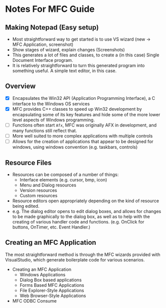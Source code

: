 # Notes For MFC Guide
## Making Notepad (Easy setup)
- Most straightforward way to get started is to use VS wizard (new -> MFC Application, screenshot)
- Show stages of wizard, explain changes (Screenshots)
- This generates a lot of files and classes, to create a (in this case) Single Document Interface program.
- It is relatively straightforward to turn this generated program into something useful. A simple text editor, in this case.

## Overview
- [X] Encapsulates the Win32 API (Application Programming Interface), a C interface to the Windows OS services
- [X] MFC provides C++ classes to speed up Win32 development by encapsulating some of its key features and hide some of the more lower level aspects of Windows programming.
- [ ] Functions often start `Afx`, MFC was originally AFX in development, and many functions still reflect that.
- [ ] More well suited to more complex applications with multiple controls
- [ ] Allows for the creation of applications that appear to be designed for windows, using windows convention (e.g. taskbars, controls)

## Resource Files
- Resources can be composed of a number of things:
  - Interface elements (e.g. cursor, bmp, icon)
  - Menu and Dialog resources
  - Version resources
  - Custom resources
- Resource editors open appropriately depending on the kind of resource being edited.
- e.g. The dialog editor opens to edit dialog boxes, and allows for changes to be made graphically to the dialog box, as well as to help with the creating of various handler code and functions. (e.g. OnClick for buttons, OnTimer, etc. Event Handler.) 

## Creating an MFC Application
The most straightforward method is through the MFC wizards provided with VisualStudio, which generate boilerplate code for various scenarios.
- Creating an MFC Application
  - Windows Applications
  - Dialog Box based applications
  - Forms Based MFC Applications
  - File Explorer-Style Applications
  - Web Browser-Style Applications
- MFC ODBC Consume
